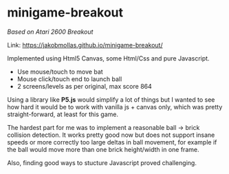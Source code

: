# minigame-breakout

_Based on Atari 2600 Breakout_

Link: https://jakobmollas.github.io/minigame-breakout/

Implemented using Html5 Canvas, some Html/Css and pure Javascript.

* Use mouse/touch to move bat
* Mouse click/touch end to launch ball
* 2 screens/levels as per original, max score 864

Using a library like **P5.js** would simplify a lot of things but I wanted to see how hard it would be to work with vanilla js + canvas only, which was pretty straight-forward, at least for this game.

The hardest part for me was to implement a reasonable ball -> brick collision detection. It works pretty good now but does not support insane speeds or more correctly too large deltas in ball movement, for example if the ball would move more than one brick height/width in one frame.

Also, finding good ways to stucture Javascript proved challenging.